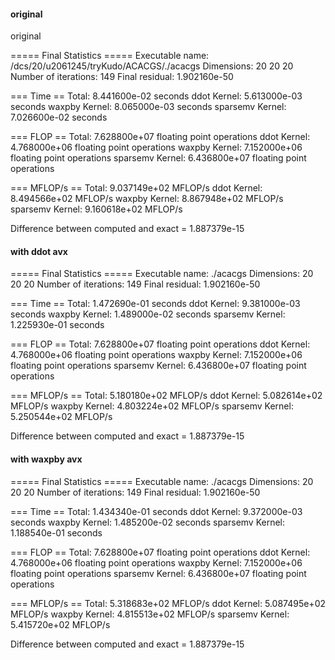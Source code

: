 #### original

original

===== Final Statistics =====
Executable name:      /dcs/20/u2061245/tryKudo/ACACGS/./acacgs
Dimensions:           20 20 20
Number of iterations: 149
Final residual:       1.902160e-50

=== Time ==
Total:           8.441600e-02 seconds
ddot Kernel:     5.613000e-03 seconds
waxpby Kernel:   8.065000e-03 seconds
sparsemv Kernel: 7.026600e-02 seconds

=== FLOP ==
Total:           7.628800e+07 floating point operations
ddot Kernel:     4.768000e+06 floating point operations
waxpby Kernel:   7.152000e+06 floating point operations
sparsemv Kernel: 6.436800e+07 floating point operations

=== MFLOP/s ==
Total:           9.037149e+02 MFLOP/s
ddot Kernel:     8.494566e+02 MFLOP/s
waxpby Kernel:   8.867948e+02 MFLOP/s
sparsemv Kernel: 9.160618e+02 MFLOP/s

Difference between computed and exact = 1.887379e-15 

#### with ddot avx

===== Final Statistics =====
Executable name:      ./acacgs
Dimensions:           20 20 20
Number of iterations: 149
Final residual:       1.902160e-50

=== Time ==
Total:           1.472690e-01 seconds
ddot Kernel:     9.381000e-03 seconds
waxpby Kernel:   1.489000e-02 seconds
sparsemv Kernel: 1.225930e-01 seconds

=== FLOP ==
Total:           7.628800e+07 floating point operations
ddot Kernel:     4.768000e+06 floating point operations
waxpby Kernel:   7.152000e+06 floating point operations
sparsemv Kernel: 6.436800e+07 floating point operations

=== MFLOP/s ==
Total:           5.180180e+02 MFLOP/s
ddot Kernel:     5.082614e+02 MFLOP/s
waxpby Kernel:   4.803224e+02 MFLOP/s
sparsemv Kernel: 5.250544e+02 MFLOP/s

Difference between computed and exact = 1.887379e-15 

#### with waxpby avx
===== Final Statistics =====
Executable name:      ./acacgs
Dimensions:           20 20 20
Number of iterations: 149
Final residual:       1.902160e-50

=== Time ==
Total:           1.434340e-01 seconds
ddot Kernel:     9.372000e-03 seconds
waxpby Kernel:   1.485200e-02 seconds
sparsemv Kernel: 1.188540e-01 seconds

=== FLOP ==
Total:           7.628800e+07 floating point operations
ddot Kernel:     4.768000e+06 floating point operations
waxpby Kernel:   7.152000e+06 floating point operations
sparsemv Kernel: 6.436800e+07 floating point operations

=== MFLOP/s ==
Total:           5.318683e+02 MFLOP/s
ddot Kernel:     5.087495e+02 MFLOP/s
waxpby Kernel:   4.815513e+02 MFLOP/s
sparsemv Kernel: 5.415720e+02 MFLOP/s

Difference between computed and exact = 1.887379e-15
